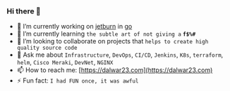 ### Hi there 👋

<!--
**dalwar23/dalwar23** is a ✨ _special_ ✨ repository because its `README.md` (this file) appears on your GitHub profile.

Here are some ideas to get you started:

- 🔭 I’m currently working on ...
- 🌱 I’m currently learning ...
- 👯 I’m looking to collaborate on ...
- 🤔 I’m looking for help with ...
- 💬 Ask me about ...
- 📫 How to reach me: ...
- 😄 Pronouns: ...
- ⚡ Fun fact: ...
-->

- 🔭 I’m currently working on [jetburn](https://jetburn.rtfd.io) in [go](https://golang.org)
- 🌱 I’m currently learning `the subtle art of not giving a` **`f$%#`**
- 🍒 I’m looking to collaborate on projects that `helps to create high quality source code`
- 💬 Ask me about `Infrastructure`, `DevOps`, `CI/CD`, `Jenkins`, `K8s`, `terraform`, `helm`, `Cisco Meraki`, `DevNet`, `NGINX`
- 📫 How to reach me: [https://dalwar23.com](https://dalwar23.com)
- ⚡ Fun fact: `I had FUN once, it was awful`
